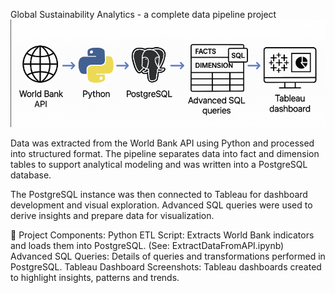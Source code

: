 Global Sustainability Analytics - a complete data pipeline project
![Data Pipeline](Pipeline.jpg)

Data was extracted from the World Bank API using Python and processed into structured format. The pipeline separates data into fact and dimension tables to support analytical modeling and was written into a PostgreSQL database.

The PostgreSQL instance was then connected to Tableau for dashboard development and visual exploration. Advanced SQL queries were used to derive insights and prepare data for visualization.

📁 Project Components:
Python ETL Script: Extracts World Bank indicators and loads them into PostgreSQL.
(See: ExtractDataFromAPI.ipynb)
Advanced SQL Queries: Details of queries and transformations performed in PostgreSQL. 
Tableau Dashboard Screenshots: Tableau dashboards created to highlight insights, patterns and trends.

